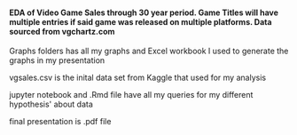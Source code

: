 #### EDA of Video Game Sales through 30 year period. Game Titles will have multiple entries if said game was released on multiple platforms. Data sourced from vgchartz.com

Graphs folders has all my graphs and Excel workbook I used to generate the graphs in my presentation

vgsales.csv is the inital data set from Kaggle that used for my analysis

jupyter notebook and .Rmd file have all my queries for my different hypothesis' about data

final presentation is .pdf file



